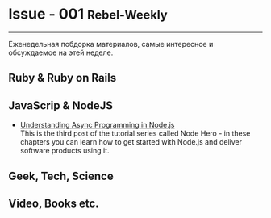 
# Issue - 001 <small>Rebel-Weekly</small>
----

Еженедельная побдорка материалов, самые интересное и обсуждаемое на этей неделе.

## Ruby & Ruby on Rails

## JavaScrip & NodeJS

* [Understanding Async Programming in Node.js](https://blog.risingstack.com/node-hero-async-programming-in-node-js/)<br />
This is the third post of the tutorial series called Node Hero - in these chapters you can learn how to get started with Node.js and deliver software products using it.

## Geek, Tech, Science

## Video, Books etc.
